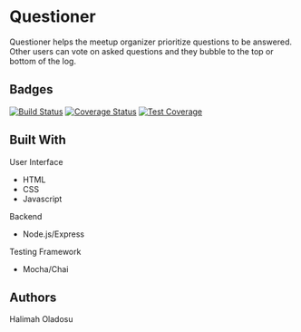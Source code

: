 # Questioner

Questioner helps the meetup organizer prioritize questions to be answered. Other users can vote on asked questions and they bubble to the top or bottom of the log.

## Badges

[![Build Status](https://travis-ci.org/halimahO/Questioner.svg?branch=api)](https://travis-ci.org/halimahO/Questioner)
[![Coverage Status](https://coveralls.io/repos/github/halimahO/Questioner/badge.svg?branch=api)](https://coveralls.io/github/halimahO/Questioner?branch=api)
[![Test Coverage](https://api.codeclimate.com/v1/badges/a99a88d28ad37a79dbf6/test_coverage)](https://codeclimate.com/github/codeclimate/codeclimate/test_coverage)


## Built With
User Interface

* HTML
* CSS
* Javascript

Backend

* Node.js/Express

Testing Framework

* Mocha/Chai

## Authors

Halimah Oladosu

